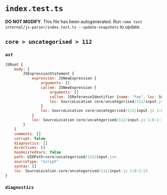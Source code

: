 # `index.test.ts`

**DO NOT MODIFY**. This file has been autogenerated. Run `rome test internal/js-parser/index.test.ts --update-snapshots` to update.

## `core > uncategorised > 112`

### `ast`

```javascript
JSRoot {
	body: [
		JSExpressionStatement {
			expression: JSNewExpression {
				arguments: []
				callee: JSNewExpression {
					arguments: []
					callee: JSReferenceIdentifier {name: "foo", loc: SourceLocation core/uncategorised/112/input.js 1:8-1:11 (foo)}
					loc: SourceLocation core/uncategorised/112/input.js 1:4-1:13
				}
				loc: SourceLocation core/uncategorised/112/input.js 1:0-1:13
			}
			loc: SourceLocation core/uncategorised/112/input.js 1:0-1:13
		}
	]
	comments: []
	corrupt: false
	diagnostics: []
	directives: []
	hasHoistedVars: false
	path: UIDPath<core/uncategorised/112/input.js>
	sourceType: "script"
	syntax: []
	loc: SourceLocation core/uncategorised/112/input.js 1:0-1:13
}
```

### `diagnostics`

```

```
